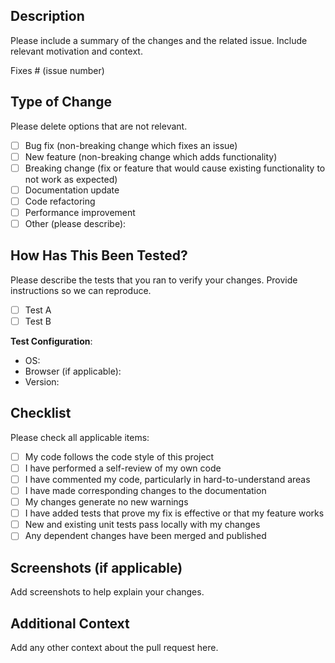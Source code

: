 ## Description

Please include a summary of the changes and the related issue. Include relevant motivation and context.

Fixes # (issue number)

## Type of Change

Please delete options that are not relevant.

- [ ] Bug fix (non-breaking change which fixes an issue)
- [ ] New feature (non-breaking change which adds functionality)
- [ ] Breaking change (fix or feature that would cause existing functionality to not work as expected)
- [ ] Documentation update
- [ ] Code refactoring
- [ ] Performance improvement
- [ ] Other (please describe):

## How Has This Been Tested?

Please describe the tests that you ran to verify your changes. Provide instructions so we can reproduce.

- [ ] Test A
- [ ] Test B

**Test Configuration**:
- OS:
- Browser (if applicable):
- Version:

## Checklist

Please check all applicable items:

- [ ] My code follows the code style of this project
- [ ] I have performed a self-review of my own code
- [ ] I have commented my code, particularly in hard-to-understand areas
- [ ] I have made corresponding changes to the documentation
- [ ] My changes generate no new warnings
- [ ] I have added tests that prove my fix is effective or that my feature works
- [ ] New and existing unit tests pass locally with my changes
- [ ] Any dependent changes have been merged and published

## Screenshots (if applicable)

Add screenshots to help explain your changes.

## Additional Context

Add any other context about the pull request here.
